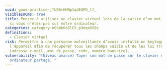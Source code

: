 ```yaml
---
uuid: good-practice-jfU66rHHNp1qdESPO_lf_
visibleInCms: true
title: Penser à utiliser un clavier virtuel lors de la saisie d’un mot de passe,
  si vous n’êtes pas sur votre ordinateur.
categories: category-nGkbk6oSlC5_p3eqoXX2o
definitions:
  - Clavier virtuel
risk: Permettre à une personne malveillante d’avoir installé un keylogger sur
  l’appareil afin de récupérer tous les champs saisis et de les lui transmettre
  (adresse e-mail, mot de passe, code, numéro bancaire).
vulnerability: "(Niveau avancé) Taper son mot de passe sur le clavier d’un
  ordinateur partagé. "
---
```


